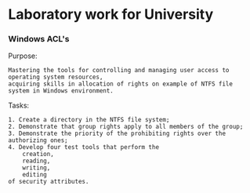 # Laboratory work for University

### Windows ACL's

Purpose: 
	
	Mastering the tools for controlling and managing user access to operating system resources, 
 	acquiring skills in allocation of rights on example of NTFS file system in Windows environment.

Tasks:
    
	1. Create a directory in the NTFS file system;
    2. Demonstrate that group rights apply to all members of the group;
    3. Demonstrate the priority of the prohibiting rights over the authorizing ones;
    4. Develop four test tools that perform the 
        creation, 
        reading, 
        writing,
        editing 
    of security attributes.
